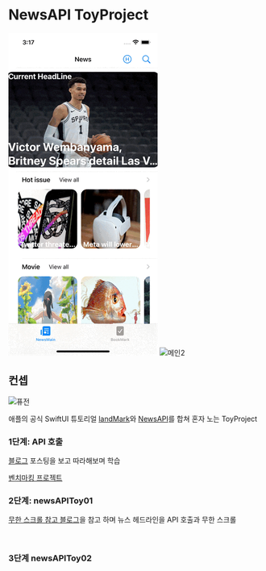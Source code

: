 # NewsAPI ToyProject

![메인1](https://github.com/BOLTB0X/NewsAPIToyProject/blob/main/02gif/%EB%A9%94%EC%9D%B81.gif?raw=true) ![메인2](https://github.com/BOLTB0X/NewsAPIToyProject/blob/main/02gif/%EB%A9%94%EC%9D%B83.gif?raw=true)
<br/>

## 컨셉

![퓨전](https://cdn.eyesmag.com/wp-content/uploads/2017/12/28144328/adidas-x-dragonball-z-collaboration-rumor-main.gif)
<br/>

애플의 공식 SwiftUI 튜토리얼 [landMark](https://github.com/BOLTB0X/SwiftUI_Tutorials)와 [NewsAPI](https://newsapi.org)를 합쳐 혼자 노는 ToyProject
<br/>

### 1단계: API 호출

[블로그](https://ggasoon2.tistory.com/9) 포스팅을 보고 따라해보며 학습
<br/>

[벤치마킹 프로젝트](https://github.com/BOLTB0X/NewsAPIToyProject/tree/main/Benchmarking%20Project/newsArticle)
<br/>

### 2단계: newsAPIToy01

[무한 스크롤 참고 블로그](https://codekodo.tistory.com/207)을 참고 하며 뉴스 헤드라인을 API 호출과 무한 스크롤
<br/>

<br/>

### 3단계 newsAPIToy02
